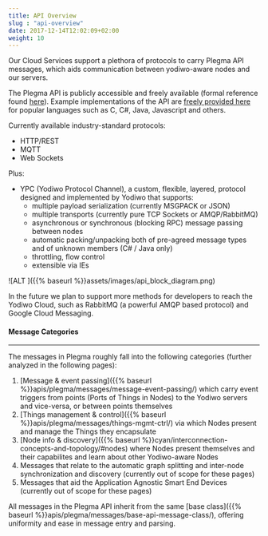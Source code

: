 ```yaml
---
title: API Overview
slug : "api-overview"
date: 2017-12-14T12:02:09+02:00
weight: 10
---
```


Our Cloud Services support a plethora of protocols to carry Plegma API messages, which aids communication between yodiwo-aware nodes and our servers.

The Plegma API is publicly accessible and freely available (formal reference found [here](https://yodiwo.github.io/plegma)). Example implementations of the API are [freely provided here](https://github.com/yodiwo/plegma) for popular languages such as C, C#, Java, Javascript and others.

Currently available industry-standard protocols:

* HTTP/REST
* MQTT
* Web Sockets

Plus:

* YPC (Yodiwo Protocol Channel), a custom, flexible, layered, protocol designed and implemented by Yodiwo that supports:
    * multiple payload serialization (currently MSGPACK or JSON)
    * multiple transports (currently pure TCP Sockets or AMQP/RabbitMQ)
    * asynchronous or synchronous (blocking RPC) message passing between nodes
    * automatic packing/unpacking both of pre-agreed message types and of unknown members (C# / Java only)
    * throttling, flow control
    * extensible via IEs

![ALT ]({{% baseurl %}}assets/images/api_block_diagram.png)

In the future we plan to support more methods for developers to reach the Yodiwo Cloud, such as RabbitMQ (a powerful AMQP based protocol) and Google Cloud Messaging.

#### Message Categories
- - -
The messages in Plegma roughly fall into the following categories (further analyzed in the following pages):

1. [Message & event passing]({{% baseurl %}}apis/plegma/messages/message-event-passing/) which carry event triggers from points (Ports of Things in Nodes) to the Yodiwo servers and vice-versa, or between points themselves
2. [Things management & control]({{% baseurl %}}apis/plegma/messages/things-mgmt-ctrl/) via which Nodes present and manage the Things they encapsulate
3. [Node info & discovery]({{% baseurl %}}cyan/interconnection-concepts-and-topology/#nodes) where Nodes present themselves and their capabilites and learn about other Yodiwo-aware Nodes
4. Messages that relate to the automatic graph splitting and inter-node synchronization and discovery (currently out of scope for these pages)
5. Messages that aid the Application Agnostic Smart End Devices (currently out of scope for these pages)

All messages in the Plegma API inherit from the same [base class]({{% baseurl %}}apis/plegma/messages/base-api-message-class/), offering uniformity and ease in message entry and parsing.

